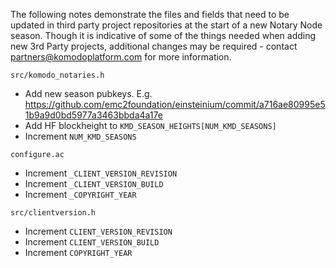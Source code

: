 The following notes demonstrate the files and fields that need to be updated in third party project repositories at the start of a new Notary Node season.
Though it is indicative of some of the things needed when adding new 3rd Party projects, additional changes may be required - contact partners@komodoplatform.com for more information.

`src/komodo_notaries.h`
- Add new season pubkeys. E.g. https://github.com/emc2foundation/einsteinium/commit/a716ae80995e51b9a9d0bd5977a3463bbda4a17e
- Add HF blockheight to `KMD_SEASON_HEIGHTS[NUM_KMD_SEASONS]`
- Increment `NUM_KMD_SEASONS`


`configure.ac`
- Increment `_CLIENT_VERSION_REVISION`
- Increment `_CLIENT_VERSION_BUILD`
- Increment `_COPYRIGHT_YEAR`


`src/clientversion.h`
- Increment `CLIENT_VERSION_REVISION`
- Increment `CLIENT_VERSION_BUILD`
- Increment `COPYRIGHT_YEAR`

